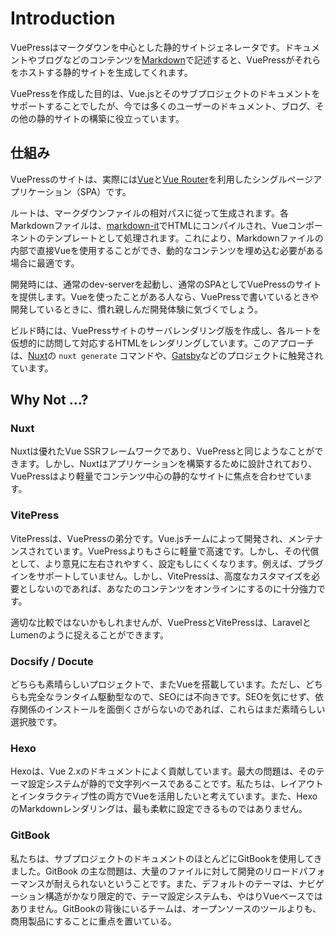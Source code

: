 # Introduction

VuePressはマークダウンを中心とした静的サイトジェネレータです。ドキュメントやブログなどのコンテンツを[Markdown](https://en.wikipedia.org/wiki/Markdown)で記述すると、VuePressがそれらをホストする静的サイトを生成してくれます。

VuePressを作成した目的は、Vue.jsとそのサブプロジェクトのドキュメントをサポートすることでしたが、今では多くのユーザーのドキュメント、ブログ、その他の静的サイトの構築に役立っています。

## 仕組み

VuePressのサイトは、実際には[Vue](https://vuejs.org/)と[Vue Router](https://router.vuejs.org)を利用したシングルページアプリケーション（SPA）です。

ルートは、マークダウンファイルの相対パスに従って生成されます。各Markdownファイルは、[markdown-it](https://github.com/markdown-it/markdown-it)でHTMLにコンパイルされ、Vueコンポーネントのテンプレートとして処理されます。これにより、Markdownファイルの内部で直接Vueを使用することができ、動的なコンテンツを埋め込む必要がある場合に最適です。

開発時には、通常のdev-serverを起動し、通常のSPAとしてVuePressのサイトを提供します。Vueを使ったことがある人なら、VuePressで書いているときや開発しているときに、慣れ親しんだ開発体験に気づくでしょう。

ビルド時には、VuePressサイトのサーバレンダリング版を作成し、各ルートを仮想的に訪問して対応するHTMLをレンダリングしています。このアプローチは、[Nuxt](https://nuxtjs.org/)の `nuxt generate` コマンドや、[Gatsby](https://www.gatsbyjs.org/)などのプロジェクトに触発されています。

## Why Not ...?

### Nuxt

Nuxtは優れたVue SSRフレームワークであり、VuePressと同じようなことができます。しかし、Nuxtはアプリケーションを構築するために設計されており、VuePressはより軽量でコンテンツ中心の静的なサイトに焦点を合わせています。

### VitePress

VitePressは、VuePressの弟分です。Vue.jsチームによって開発され、メンテナンスされています。VuePressよりもさらに軽量で高速です。しかし、その代償として、より意見に左右されやすく、設定もしにくくなります。例えば、プラグインをサポートしていません。しかし、VitePressは、高度なカスタマイズを必要としないのであれば、あなたのコンテンツをオンラインにするのに十分強力です。

適切な比較ではないかもしれませんが、VuePressとVitePressは、LaravelとLumenのように捉えることができます。

### Docsify / Docute

どちらも素晴らしいプロジェクトで、またVueを搭載しています。ただし、どちらも完全なランタイム駆動型なので、SEOには不向きです。SEOを気にせず、依存関係のインストールを面倒くさがらないのであれば、これらはまだ素晴らしい選択肢です。

### Hexo

Hexoは、Vue 2.xのドキュメントによく貢献しています。最大の問題は、そのテーマ設定システムが静的で文字列ベースであることです。私たちは、レイアウトとインタラクティブ性の両方でVueを活用したいと考えています。また、HexoのMarkdownレンダリングは、最も柔軟に設定できるものではありません。

### GitBook

私たちは、サブプロジェクトのドキュメントのほとんどにGitBookを使用してきました。GitBook の主な問題は、大量のファイルに対して開発のリロードパフォーマンスが耐えられないということです。また、デフォルトのテーマは、ナビゲーション構造がかなり限定的で、テーマ設定システムも、やはりVueベースではありません。GitBookの背後にいるチームは、オープンソースのツールよりも、商用製品にすることに重点を置いている。
